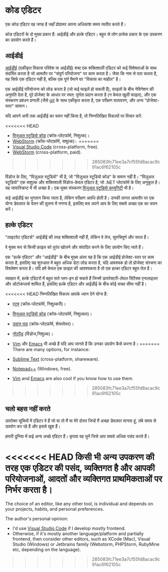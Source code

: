 # कोड एडिटर

एक कोड एडिटर वह जगह है जहाँ प्रोग्रामर अपना अधिकांश समय व्यतीत करते हैं।

कोड एडिटरों के दो मुख्य प्रकार हैं: आईडीई और हल्के एडिटर। बहुत से लोग प्रत्येक प्रकार के एक उपकरण का उपयोग करते हैं।

## आईडीई

[आईडीई](https://en.wikipedia.org/wiki/एकीकृत_विकास_परिवेश) (एकीकृत विकास परिवेश या आईडीई) शब्द एक शक्तिशाली एडिटर को कई विशेषताओं के साथ संदर्भित करता है जो आमतौर पर "संपूर्ण परियोजना" पर काम करता है। जैसा कि नाम से पता चलता है, यह सिर्फ एक एडिटर नहीं है, बल्कि एक पूर्ण पैमाने पर "विकास का माहौल" है।

एक आईडीई परियोजना को लोड करता है (जो कई फाइलें हो सकती हैं), फाइलों के बीच नेविगेशन की अनुमति देता है, पूरे प्रोजेक्ट के आधार पर स्वत: पूर्णता प्रदान करता है (न केवल खुली फाइल), और एक संस्करण प्रबंधन प्रणाली (जैसे [git](https://git-scm.com) के साथ एकीकृत करता है, एक परीक्षण वातावरण, और अन्य "प्रोजेक्ट-स्तर" सामान।

यदि आपने अभी तक आईडीई का चयन नहीं किया है, तो निम्नलिखित विकल्पों पर विचार करें:

<<<<<<< HEAD
- [विजुअल स्टूडियो कोड](https://code.visualstudio.com/) (क्रॉस-प्लेटफॉर्म, निशुल्क)।
- [WebStorm](https://www.jetbrains.com/webstorm/) (क्रॉस-प्लेटफ़ॉर्म, सशुल्क)।
=======
- [Visual Studio Code](https://code.visualstudio.com/) (cross-platform, free).
- [WebStorm](https://www.jetbrains.com/webstorm/) (cross-platform, paid).
>>>>>>> 285083fc71ee3a7cf55fd8acac9c91ac6f62105c

विंडोज के लिए, "विज़ुअल स्टूडियो" भी है, जो "विज़ुअल स्टूडियो कोड" के समान नहीं है। "विज़ुअल स्टूडियो" एक सशुल्क और शक्तिशाली विंडोज-केवल एडिटर है, जो .NET प्लेटफॉर्म के लिए अनुकूल है। यह जावास्क्रिप्ट में भी अच्छा है। एक मुक्त संस्करण [विजुअल स्टूडियो कम्युनिटी](https://www.visualstudio.com/vs/community/) भी है।

कई आईडीई का भुगतान किया जाता है, लेकिन परीक्षण अवधि होती है। उनकी लागत आमतौर पर एक योग्य डेवलपर के वेतन की तुलना में नगण्य है, इसलिए बस अपने आप के लिए सबसे अच्छा एक का चयन करें।

## हल्के एडिटर

"लाइटवेट एडिटर्स" आईडीई की तरह शक्तिशाली नहीं हैं, लेकिन वे तेज, सुरुचिपूर्ण और सरल हैं।

वे मुख्य रूप से किसी फ़ाइल को तुरंत खोलने और संपादित करने के लिए उपयोग किए जाते हैं।

एक "हल्के एडिटर" और "आईडीई" के बीच मुख्य अंतर यह है कि एक आईडीई प्रोजेक्ट-स्तर पर काम करता है, इसलिए यह शुरुआत में बहुत अधिक डेटा लोड करता है, यदि आवश्यक हो तो प्रोजेक्ट संरचना का विश्लेषण करता है। यदि हमें केवल एक फ़ाइल की आवश्यकता है तो एक हल्का एडिटर बहुत तेज़ है।

व्यवहार में, हल्के एडिटरों में बहुत सारे प्लग-इन हो सकते हैं जिनमें डायरेक्टरी-लेवल सिंटैक्स एनालाइज़र और ऑटोकंप्लर्स शामिल हैं, इसलिए हल्के एडिटर और आईडीई के बीच कोई सख्त सीमा नहीं है।

<<<<<<< HEAD
निम्नलिखित विकल्प आपके ध्यान देने योग्य हैं:

- [एटम](https://atom.io/) (क्रॉस-प्लेटफॉर्म, निशुल्करी)।
- [विजुअल स्टूडियो कोड](https://code.visualstudio.com/) (क्रॉस-प्लेटफॉर्म, निशुल्कत)।
- [उदात्त पाठ](http://www.sublimetext.com) (क्रॉस-प्लेटफ़ॉर्म, शेयरवेयर)।
- [नोटपैड](https://notepad-plus-plus.org/) (विंडोज,निशुल्क)।
- [Vim](http://www.vim.org/) और [Emacs](https://www.gnu.org/software/emacs/) भी अच्छे हैं यदि आप जानते हैं कि उनका उपयोग कैसे करना है।
=======
There are many options, for instance:

- [Sublime Text](https://www.sublimetext.com/) (cross-platform, shareware).
- [Notepad++](https://notepad-plus-plus.org/) (Windows, free).
- [Vim](https://www.vim.org/) and [Emacs](https://www.gnu.org/software/emacs/) are also cool if you know how to use them.
>>>>>>> 285083fc71ee3a7cf55fd8acac9c91ac6f62105c

## चलो बहस नहीं करते

उपरोक्त सूचियों में एडिटर वे हैं जो या तो मैं या मेरे दोस्त जिन्हें मैं अच्छा डेवलपर मानता हूं, लंबे समय से उपयोग कर रहे हैं और इससे खुश हैं।

हमारी दुनिया में कई अन्य अच्छे एडिटर हैं। कृपया वह चुनें जिसे आप सबसे अधिक पसंद करते हैं।

<<<<<<< HEAD
किसी भी अन्य उपकरण की तरह एक एडिटर की पसंद, व्यक्तिगत है और आपकी परियोजनाओं, आदतों और व्यक्तिगत प्राथमिकताओं पर निर्भर करता है।
=======
The choice of an editor, like any other tool, is individual and depends on your projects, habits, and personal preferences.

The author's personal opinion:

- I'd use [Visual Studio Code](https://code.visualstudio.com/) if I develop mostly frontend.
- Otherwise, if it's mostly another language/platform and partially frontend, then consider other editors, such as XCode (Mac), Visual Studio (Windows) or Jetbrains family (Webstorm, PHPStorm, RubyMine etc, depending on the language).
>>>>>>> 285083fc71ee3a7cf55fd8acac9c91ac6f62105c
